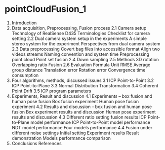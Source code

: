 # pointCloudFusion_1

1.	Introduction
2.	Data acquisition, Preprocessing, Fusion process
2.1 Camera setup
               Technology of RealSense D435
	        Terminologies
      Checklist for camera setting
2.2 Dual camera system setup in the experiments
	      A simple stereo system for the experiment
      Perspectives from dual camera system
2.3 Data preprocessing
      Covert bag files into accessible format
      Align two videos streams
      Naming convention and system time
        Preprocessing point cloud
      Point set fusion
2.4 Down sampling
2.5 Methods
      3D rotation
      Overlapping ratio
      Fusion
2.6 Evaluation Formula
                        Unit
      RMSE
      Average group distance
      Translation error
      Rotation error
      Convergence time consumption
3.	Four algorithms, methods, discussed issues 
3.1 ICP Point-to-Point
3.2 ICP Point-to-Plane
3.3 Normal Distribution Transformation
3.4 Coherent Point Drift
3.5 ICP program parameters
4.	Experiments, Result and discussion 
         4.1 Experiments – box fusion and human pose fusion
        Box fusion experiment
       Human pose fusion experiment
4.2 Results and discussion – box fusion and human pose fusion
      Box experiment results and discussion
      Human pose experiment results and discussion
        4.3 Different ratio setting fusion results
     ICP Point-to-Plane model performance
     ICP Point-to-Point model performance
     NDT model performance
         Four models performance
4.4 Fusion under different noise settings
     Initial setting
     Experiment results
     Result demonstration
     Models performance comparison
5.	Conclusions 
References 

